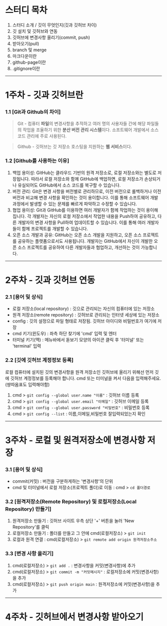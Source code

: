 # 스터디 목차

1. 스터디 소개 / 깃이 무엇인지(깃과 깃허브 차이)
1. 깃 설치 및 깃허브와 연동
1. 깃허브에 변경사항 올리기(commit, push)
1. 받아오기(pull)
1. branch 및 merge
1. 마크다운이란
1. github-page이란
1. .gitignore이란

---

# 1주차 - 깃과 깃허브란

### 1.1 [Git과 Github의 차이]

> Git - 컴퓨터 **파일**의 변경사항을 추적하고 여러 명의 사용자들 간에 해당 파일들의 작업을 조율하기 위한 **분산 버전 관리 시스템**이다. 소프트웨어 개발에서 소스 코드 관리에 주로 사용된다. 

> Github - 깃허브는 깃 저장소 호스팅을 지원하는 **웹 서비스**이다.

### 1.2 [Github를 사용하는 이유]

1. 백업 용이성: GitHub는 클라우드 기반의 원격 저장소로, 로컬 저장소와는 별도로 저장됩니다. 따라서 로컬 저장소와 함께 GitHub에 백업하면, 로컬 저장소가 손상되거나 유실되어도 GitHub에서 소스 코드를 복구할 수 있습니다.
2. 버전 관리: Git은 변경 사항을 버전별로 관리하므로, 이전 버전으로 롤백하거나 이전 버전과 비교해 변경 사항을 확인하는 것이 용이합니다. 이를 통해 소프트웨어 개발 과정에서 발생할 수 있는 문제를 빠르게 파악하고 수정할 수 있습니다.
3. 협업 용이성: Git과 GitHub를 이용하면 여러 개발자가 함께 작업하는 것이 용이해집니다. 각 개발자는 자신의 로컬 저장소에서 작업한 내용을 Push하여 공유하고, 다른 개발자의 변경 사항을 Pull하여 업데이트할 수 있습니다. 이를 통해 여러 개발자들이 함께 프로젝트를 개발할 수 있습니다.
4. 오픈 소스 개발과 공유: GitHub는 오픈 소스 개발을 지원하고, 오픈 소스 프로젝트를 공유하는 플랫폼으로서도 사용됩니다. 개발자는 GitHub에서 자신이 개발한 오픈 소스 프로젝트를 공유하여 다른 개발자들과 협업하고, 개선하는 것이 가능합니다.

---

# 2주차 - 깃과 깃허브 연동

### 2.1 [용어 및 상식]

* 로컬 저장소(local repository) : 깃으로 관리되는 자신의 컴퓨터에 있는 저장소
* 원격 저장소(remote repository) : 깃허브로 관리되는 인터넷 세상에 있는 저장소
* config : 깃의 설정으로 파일 형태로 저장됨. 깃허브 아이디와 비밀번호가 여기에 저장
* cmd 키기(윈도우) : 좌측 하단 찾기에 'cmd' 입력 및 엔터
* 터미널 키기(맥) : 메뉴바에서 돋보기 모양의 아이콘 클릭 후 '터미널' 또는 'terminal' 입력

### 2.2 [깃에 깃허브 계정정보 등록]

로컬 컴퓨터에 설치된 깃의 변경사항을 원격 저장소인 깃허브에 올리기 위해선 먼저 깃에 깃허브 계정정보를 등록해야 합니다. cmd 또는 터미널을 켜서 다음을 입력해주세요.(쌍따옴표도 입력해야함)

1. cmd > `git config --global user.name "이름"` : 깃허브 이름 등록
1. cmd > `git config --global user.email "이메일"` : 깃허브 이메일 등록
1. cmd > `git config --global user.password "비밀번호"` : 비밀번호 등록
1. cmd > `git config --list` : 이름,이메일,비밀번호 잘입력되었는지 확인

---

# 3주차 - 로컬 및 원격저장소에 변경사항 저장

### 3.1 [용어 및 상식]

* commit(커밋) : 버전을 구분하게하는 '변경사항'의 단위
* cmd 및 터미널에서 로컬 저장소(프로젝트 폴더)로 이동 : cmd > `cd 폴더경로`

### 3.2 [원격저장소(Remote Repository) 및 로컬저장소(Local Repository) 만들기]

1. 원격저장소 만들기 : 깃허브 사이트 우측 상단 '+' 버튼을 눌러 'New Repository'를 클릭
1. 로컬저장소 만들기 : 폴더를 만들고 그 안에 cmd(로컬저장소) > `git init`
1. 로컬과 원격 연결 : cmd(로컬저장소) > `git remote add origin 원격저장소주소`

### 3.3 [변경 사항 올리기]

1. cmd(로컬저장소) > `git add .` : 변경사항을 커밋(변경사항)에 추가
1. cmd(로컬저장소) > `git commit -m "커밋메시지"` : 로컬저장소에 커밋(변경사항)을 추가
1. cmd(로컬저장소) > `git push origin main` : 원격저장소에 커밋(변경사항)을 추가

---

# 4주차 - 깃허브에서 변경사항 받아오기